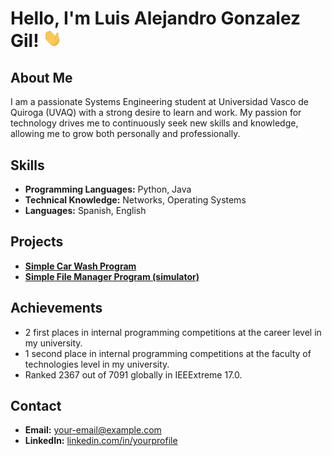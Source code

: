 # Hello, I'm Luis Alejandro Gonzalez Gil! <img src="https://raw.githubusercontent.com/ABSphreak/ABSphreak/master/gifs/Hi.gif" width="30px">

## About Me
I am a passionate Systems Engineering student at Universidad Vasco de Quiroga (UVAQ) with a strong desire to learn and work. My passion for technology drives me to continuously seek new skills and knowledge, allowing me to grow both personally and professionally.

## Skills
- **Programming Languages:** Python, Java
- **Technical Knowledge:** Networks, Operating Systems
- **Languages:** Spanish, English

## Projects
- **[Simple Car Wash Program](#link-to-repo)**
- **[Simple File Manager Program (simulator)](#link-to-repo)**

## Achievements
- 2 first places in internal programming competitions at the career level in my university.
- 1 second place in internal programming competitions at the faculty of technologies level in my university.
- Ranked 2367 out of 7091 globally in IEEExtreme 17.0.

## Contact
- **Email:** [your-email@example.com](mailto:your-email@example.com)
- **LinkedIn:** [linkedin.com/in/yourprofile](#)
